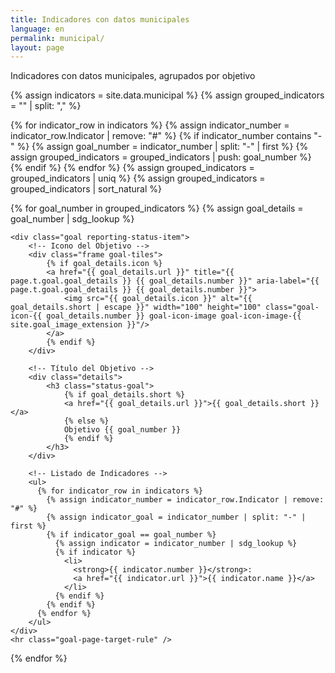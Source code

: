 ```yaml
---
title: Indicadores con datos municipales
language: en
permalink: municipal/
layout: page
---
```


Indicadores con datos municipales, agrupados por objetivo

<div class="container">
  {% assign indicators = site.data.municipal %}
  {% assign grouped_indicators = "" | split: "," %}

  <!-- Agrupar indicadores por objetivo -->
  {% for indicator_row in indicators %}
    {% assign indicator_number = indicator_row.Indicator | remove: "#" %}
    {% if indicator_number contains "-" %}
      {% assign goal_number = indicator_number | split: "-" | first %}
      {% assign grouped_indicators = grouped_indicators | push: goal_number %}
    {% endif %}
  {% endfor %}
  {% assign grouped_indicators = grouped_indicators | uniq %}
  {% assign grouped_indicators = grouped_indicators | sort_natural %}

  <!-- Mostrar indicadores agrupados en orden de objetivos -->
  {% for goal_number in grouped_indicators %}
    {% assign goal_details = goal_number | sdg_lookup %}

    <div class="goal reporting-status-item">
        <!-- Icono del Objetivo -->
        <div class="frame goal-tiles">
            {% if goal_details.icon %}
            <a href="{{ goal_details.url }}" title="{{ page.t.goal.goal_details }} {{ goal_details.number }}" aria-label="{{ page.t.goal.goal_details }} {{ goal_details.number }}">
                <img src="{{ goal_details.icon }}" alt="{{ goal_details.short | escape }}" width="100" height="100" class="goal-icon-{{ goal_details.number }} goal-icon-image goal-icon-image-{{ site.goal_image_extension }}"/>
            </a>
            {% endif %}
        </div>
        
        <!-- Título del Objetivo -->
        <div class="details">
            <h3 class="status-goal">
                {% if goal_details.short %}
                <a href="{{ goal_details.url }}">{{ goal_details.short }}</a>
                {% else %}
                Objetivo {{ goal_number }}
                {% endif %}
            </h3>
        </div>

        <!-- Listado de Indicadores -->
        <ul>
          {% for indicator_row in indicators %}
            {% assign indicator_number = indicator_row.Indicator | remove: "#" %}
            {% assign indicator_goal = indicator_number | split: "-" | first %}
            {% if indicator_goal == goal_number %}
              {% assign indicator = indicator_number | sdg_lookup %}
              {% if indicator %}
                <li>
                  <strong>{{ indicator.number }}</strong>: 
                  <a href="{{ indicator.url }}">{{ indicator.name }}</a>
                </li>
              {% endif %}
            {% endif %}
          {% endfor %}
        </ul>
    </div>
    <hr class="goal-page-target-rule" />
  {% endfor %}
</div>

